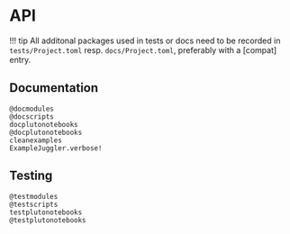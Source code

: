 # API
!!! tip
    All additonal packages used in tests or docs need to be recorded in
    `tests/Project.toml` resp. `docs/Project.toml`, preferably with a [compat] entry.


## Documentation
```@docs
@docmodules
@docscripts
docplutonotebooks
@docplutonotebooks
cleanexamples
ExampleJuggler.verbose!
```

## Testing
```@docs
@testmodules
@testscripts
testplutonotebooks
@testplutonotebooks
```

